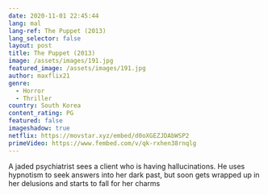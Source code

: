 ```yaml
---
date: 2020-11-01 22:45:44
lang: mal
lang-ref: The Puppet (2013)
lang_selector: false
layout: post
title: The Puppet (2013)
image: /assets/images/191.jpg
featured_image: /assets/images/191.jpg
author: maxflix21
genre:
  - Horror
  - Thriller
country: South Korea
content_rating: PG
featured: false
imageshadow: true
netflix: https://movstar.xyz/embed/d0oXGEZJDAbWSP2
primeVideo: https://www.fembed.com/v/qk-rxhen38rnqlg
---
```

A jaded psychiatrist sees a client who is having hallucinations. He uses hypnotism to seek answers into her dark past, but soon gets wrapped up in her delusions and starts to fall for her charms